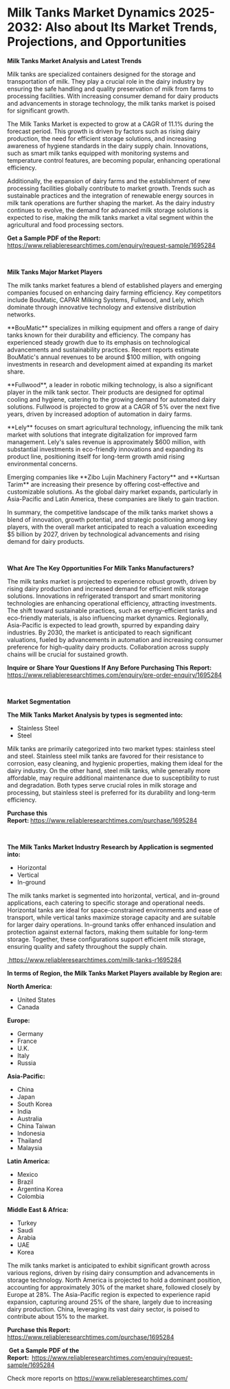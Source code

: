 <p><h1>Milk Tanks Market Dynamics 2025-2032: Also about Its Market Trends, Projections, and Opportunities</h1></p><p><strong>Milk Tanks Market Analysis and Latest Trends</strong></p>
<p><p>Milk tanks are specialized containers designed for the storage and transportation of milk. They play a crucial role in the dairy industry by ensuring the safe handling and quality preservation of milk from farms to processing facilities. With increasing consumer demand for dairy products and advancements in storage technology, the milk tanks market is poised for significant growth.</p><p>The Milk Tanks Market is expected to grow at a CAGR of 11.1% during the forecast period. This growth is driven by factors such as rising dairy production, the need for efficient storage solutions, and increasing awareness of hygiene standards in the dairy supply chain. Innovations, such as smart milk tanks equipped with monitoring systems and temperature control features, are becoming popular, enhancing operational efficiency. </p><p>Additionally, the expansion of dairy farms and the establishment of new processing facilities globally contribute to market growth. Trends such as sustainable practices and the integration of renewable energy sources in milk tank operations are further shaping the market. As the dairy industry continues to evolve, the demand for advanced milk storage solutions is expected to rise, making the milk tanks market a vital segment within the agricultural and food processing sectors.</p></p>
<p><strong>Get a Sample PDF of the Report:&nbsp;</strong> <a href="https://www.reliableresearchtimes.com/enquiry/request-sample/1695284?utm_campaign=3584&utm_medium=2&utm_source=Github&utm_content=ia&utm_term=25032025&utm_id=milk-tanks">https://www.reliableresearchtimes.com/enquiry/request-sample/1695284</a></p>
<p>&nbsp;</p>
<p><strong>Milk Tanks Major Market Players</strong></p>
<p><p>The milk tanks market features a blend of established players and emerging companies focused on enhancing dairy farming efficiency. Key competitors include BouMatic, CAPAR Milking Systems, Fullwood, and Lely, which dominate through innovative technology and extensive distribution networks.</p><p>**BouMatic** specializes in milking equipment and offers a range of dairy tanks known for their durability and efficiency. The company has experienced steady growth due to its emphasis on technological advancements and sustainability practices. Recent reports estimate BouMatic's annual revenues to be around $100 million, with ongoing investments in research and development aimed at expanding its market share.</p><p>**Fullwood**, a leader in robotic milking technology, is also a significant player in the milk tank sector. Their products are designed for optimal cooling and hygiene, catering to the growing demand for automated dairy solutions. Fullwood is projected to grow at a CAGR of 5% over the next five years, driven by increased adoption of automation in dairy farms.</p><p>**Lely** focuses on smart agricultural technology, influencing the milk tank market with solutions that integrate digitalization for improved farm management. Lely's sales revenue is approximately $600 million, with substantial investments in eco-friendly innovations and expanding its product line, positioning itself for long-term growth amid rising environmental concerns.</p><p>Emerging companies like **Zibo Lujin Machinery Factory** and **Kurtsan Tarim** are increasing their presence by offering cost-effective and customizable solutions. As the global dairy market expands, particularly in Asia-Pacific and Latin America, these companies are likely to gain traction.</p><p>In summary, the competitive landscape of the milk tanks market shows a blend of innovation, growth potential, and strategic positioning among key players, with the overall market anticipated to reach a valuation exceeding $5 billion by 2027, driven by technological advancements and rising demand for dairy products.</p></p>
<p>&nbsp;</p>
<p><strong>What Are The Key Opportunities For Milk Tanks Manufacturers?</strong></p>
<p><p>The milk tanks market is projected to experience robust growth, driven by rising dairy production and increased demand for efficient milk storage solutions. Innovations in refrigerated transport and smart monitoring technologies are enhancing operational efficiency, attracting investments. The shift toward sustainable practices, such as energy-efficient tanks and eco-friendly materials, is also influencing market dynamics. Regionally, Asia-Pacific is expected to lead growth, spurred by expanding dairy industries. By 2030, the market is anticipated to reach significant valuations, fueled by advancements in automation and increasing consumer preference for high-quality dairy products. Collaboration across supply chains will be crucial for sustained growth.</p></p>
<p><strong>Inquire or Share Your Questions If Any Before Purchasing This Report:</strong> <a href="https://www.reliableresearchtimes.com/enquiry/pre-order-enquiry/1695284?utm_campaign=3584&utm_medium=2&utm_source=Github&utm_content=ia&utm_term=25032025&utm_id=milk-tanks">https://www.reliableresearchtimes.com/enquiry/pre-order-enquiry/1695284</a></p>
<p>&nbsp;</p>
<p><strong>Market Segmentation</strong></p>
<p><strong>The Milk Tanks Market Analysis by types is segmented into:</strong></p>
<p><ul><li>Stainless Steel</li><li>Steel</li></ul></p>
<p><p>Milk tanks are primarily categorized into two market types: stainless steel and steel. Stainless steel milk tanks are favored for their resistance to corrosion, easy cleaning, and hygienic properties, making them ideal for the dairy industry. On the other hand, steel milk tanks, while generally more affordable, may require additional maintenance due to susceptibility to rust and degradation. Both types serve crucial roles in milk storage and processing, but stainless steel is preferred for its durability and long-term efficiency.</p></p>
<p><strong>Purchase this Report:&nbsp;</strong><a href="https://www.reliableresearchtimes.com/purchase/1695284?utm_campaign=3584&utm_medium=2&utm_source=Github&utm_content=ia&utm_term=25032025&utm_id=milk-tanks">https://www.reliableresearchtimes.com/purchase/1695284</a></p>
<p>&nbsp;</p>
<p><strong>The Milk Tanks Market Industry Research by Application is segmented into:</strong></p>
<p><ul><li>Horizontal</li><li>Vertical</li><li>In-ground</li></ul></p>
<p><p>The milk tanks market is segmented into horizontal, vertical, and in-ground applications, each catering to specific storage and operational needs. Horizontal tanks are ideal for space-constrained environments and ease of transport, while vertical tanks maximize storage capacity and are suitable for larger dairy operations. In-ground tanks offer enhanced insulation and protection against external factors, making them suitable for long-term storage. Together, these configurations support efficient milk storage, ensuring quality and safety throughout the supply chain.</p></p>
<p><a href="https://www.reliableresearchtimes.com/milk-tanks-r1695284?utm_campaign=3584&utm_medium=2&utm_source=Github&utm_content=ia&utm_term=25032025&utm_id=milk-tanks">&nbsp;https://www.reliableresearchtimes.com/milk-tanks-r1695284</a></p>
<p><strong>In terms of Region, the Milk Tanks Market Players available by Region are:</strong></p>
<p>
    <p> <strong> North America: </strong>
        <ul>
            <li>United States</li>
            <li>Canada</li>
        </ul>
        </p> 
    <p> <strong> Europe: </strong>
        <ul>
            <li>Germany</li>
            <li>France</li>
            <li>U.K.</li>
            <li>Italy</li>
            <li>Russia</li>
        </ul>
        </p> 
    <p> <strong> Asia-Pacific: </strong>
        <ul>
            <li>China</li>
            <li>Japan</li>
            <li>South Korea</li>
            <li>India</li>
            <li>Australia</li>
            <li>China Taiwan</li>
            <li>Indonesia</li>
            <li>Thailand</li>
            <li>Malaysia</li>
        </ul>
        </p> 
    <p> <strong> Latin America: </strong>
        <ul>
            <li>Mexico</li>
            <li>Brazil</li>
            <li>Argentina Korea</li>
            <li>Colombia</li>
        </ul>
        </p> 
    <p> <strong> Middle East & Africa: </strong>
        <ul>
            <li>Turkey</li>
            <li>Saudi</li>
            <li>Arabia</li>
            <li>UAE</li>
            <li>Korea</li>
        </ul>
    </p>
    </p>
<p><p>The milk tanks market is anticipated to exhibit significant growth across various regions, driven by rising dairy consumption and advancements in storage technology. North America is projected to hold a dominant position, accounting for approximately 30% of the market share, followed closely by Europe at 28%. The Asia-Pacific region is expected to experience rapid expansion, capturing around 25% of the share, largely due to increasing dairy production. China, leveraging its vast dairy sector, is poised to contribute about 15% to the market.</p></p>
<p><strong>Purchase this Report: </strong><a href="https://www.reliableresearchtimes.com/purchase/1695284?utm_campaign=3584&utm_medium=2&utm_source=Github&utm_content=ia&utm_term=25032025&utm_id=milk-tanks">https://www.reliableresearchtimes.com/purchase/1695284</a></p>
<p>&nbsp;<strong>Get a Sample PDF of the Report:&nbsp;&nbsp;</strong><a href="https://www.reliableresearchtimes.com/enquiry/request-sample/1695284?utm_campaign=3584&utm_medium=2&utm_source=Github&utm_content=ia&utm_term=25032025&utm_id=milk-tanks">https://www.reliableresearchtimes.com/enquiry/request-sample/1695284</a></p>
<p><strong></strong></p>
<p>Check more reports on <a href="https://www.reliableresearchtimes.com/?utm_campaign=3584&utm_medium=2&utm_source=Github&utm_content=ia&utm_term=25032025&utm_id=milk-tanks">https://www.reliableresearchtimes.com/</a></p>